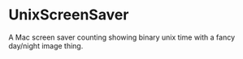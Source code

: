 # UnixScreenSaver
A Mac screen saver counting showing binary unix time with a fancy day/night image thing.
